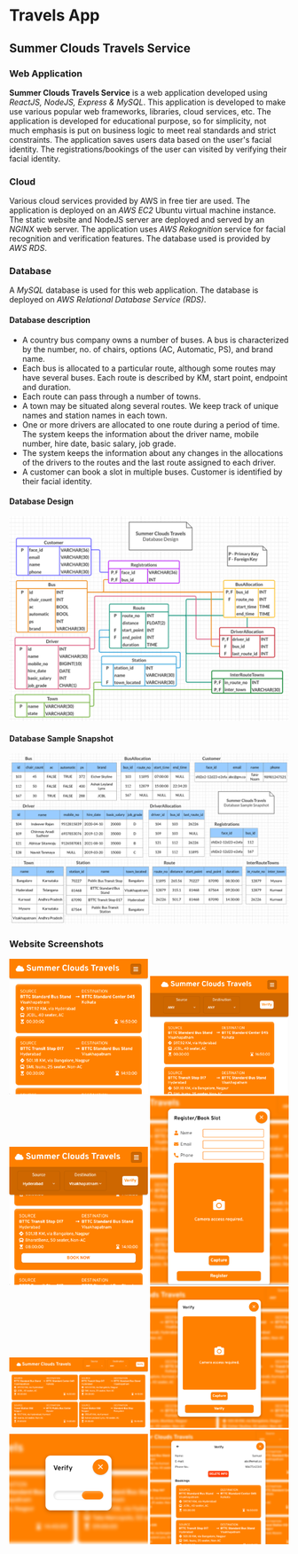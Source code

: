 # Travels App
## Summer Clouds Travels Service

### Web Application
**Summer Clouds Travels Service** is a web application developed using _ReactJS, NodeJS, Express &amp; MySQL_.
This application is developed to make use various popular web frameworks, libraries, cloud services, etc. The application is developed for educational purpose, so for simplicity, not much emphasis is put on business logic to meet real standards and strict constraints. The application saves users data based on the user's facial identity. The registrations/bookings of the user can visited by verifying their facial identity.

### Cloud
Various cloud services provided by AWS in free tier are used. The application is deployed on an *AWS EC2* Ubuntu virtual machine instance. The static website and NodeJS server are deployed and served by an *NGINX* web server. The application uses *AWS Rekognition* service for facial recognition and verification features. The database used is provided by *AWS RDS*.

### Database
A *MySQL* database is used for this web application. The database is deployed on *AWS Relational Database Service (RDS)*.
#### Database description
- A country bus company owns a number of buses. A bus is characterized by the number, no. of chairs, options (AC, Automatic, PS), and brand name. 
- Each bus is allocated to a particular route, although some routes may have several buses. Each route is described by KM, start point, endpoint and duration. 
- Each route can pass through a number of towns. 
- A town may be situated along several routes. We keep track of unique names and station names in each town. 
- One or more drivers are allocated to one route during a period of time. The system keeps the information about the driver name, mobile number, hire date, basic salary, job grade.
- The system keeps the information about any changes in the allocations of the drivers to the routes and the last route assigned to each driver.
- A customer can book a slot in multiple buses. Customer is identified by their facial identity.

#### Database Design
<img src="screenshots/db-design.png" width="700px" alt="Database Design">

#### Database Sample Snapshot
<img src="screenshots/db-snapshot.png" width="700px" alt="Database Sample Snapshot">

### Website Screenshots
<img src="screenshots/home1.png" width="250px">
<img src="screenshots/home2.png" width="250px">
<img src="screenshots/home3.png" width="250px">
<img src="screenshots/register.png" width="250px">
<img src="screenshots/home4.png" width="250px">
<img src="screenshots/verify.png" width="250px">
<img src="screenshots/loading.png" width="250px">
<img src="screenshots/details.png" width="250px">
